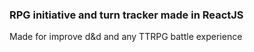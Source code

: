 ### RPG initiative and turn tracker made in ReactJS
Made for improve d&d and any TTRPG battle experience 
